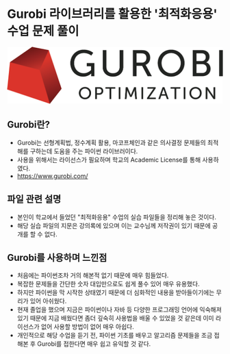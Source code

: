 # Gurobi 라이브러리를 활용한 '최적화응용' 수업 문제 풀이

![Gurobi](README_images/01_Gurobi.png)

## Gurobi란?
- Gurobi는 선형계획법, 정수계획 활용, 마코프체인과 같은 의사결정 문제들의 최적해를 구하는데 도움을 주는 파이썬 라이브러이다.
- 사용을 위해서는 라이선스가 필요하며 학교의 Academic License를 통해 사용하였다.
- https://www.gurobi.com/


## 파일 관련 설명
- 본인이 학교에서 들었던 "최적화응용" 수업의 실습 파일들을 정리해 놓은 것이다.
- 해당 실습 파일의 지문은 강의록에 있으며 이는 교수님께 저작권이 있기 때문에 공개를 할 수 없다.

## Gurobi를 사용하며 느낀점
- 처음에는 파이썬조차 거의 해본적 없기 때문에 매우 힘들었다.
- 복잡한 문제들을 간단한 숫자 대입만으로도 쉽게 풀수 있어 매우 유용했다.
- 하지만 파이썬을 막 시작한 상태였기 때문에 더 심화적인 내용을 받아들이기에는 무리가 있어 아쉬웠다.
- 현재 졸업을 했으며 지금은 파이썬이나 자바 등 다양한 프로그래밍 언어에 익숙해져 있기 때문에 지금 배웠다면 좀더 깊숙히 사용법을 배울 수 있었을 것 같은데 이미 라이선스가 없어 사용할 방법이 없어 매우 아쉽다.
- 개인적으로 해당 수업을 듣기 전, 파이썬 기초를 배우고 알고리즘 문제들을 조금 접해본 후 Gurobi를 접한다면 매우 쉽고 유익할 것 같다.